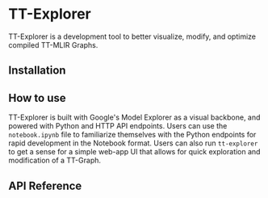 # TT-Explorer
TT-Explorer is a development tool to better visualize, modify, and optimize compiled TT-MLIR Graphs.

## Installation


## How to use
TT-Explorer is built with Google's Model Explorer as a visual backbone, and powered with Python and HTTP API endpoints. Users can use the `notebook.ipynb` file to familiarize themselves with the Python endpoints for rapid development in the Notebook format. Users can also run `tt-explorer` to get a sense for a simple web-app UI that allows for quick exploration and modification of a TT-Graph.

## API Reference
